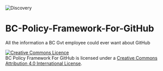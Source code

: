 ![Discovery](https://img.shields.io/badge/BCDevExchange-Discovery-yellow.svg "Being designed and built, but in the lab. May change, disappear, or be buggy.") 


# BC-Policy-Framework-For-GitHub
All the information a BC Gvt employee could ever want about GitHub

<a rel="license" href="http://creativecommons.org/licenses/by/4.0/"><img alt="Creative Commons Licence" style="border-width:0" src="https://i.creativecommons.org/l/by/4.0/80x15.png" /></a><br /><span xmlns:dct="http://purl.org/dc/terms/" property="dct:title">BC Policy Framework For GitHub</span> is licensed under a <a rel="license" href="http://creativecommons.org/licenses/by/4.0/">Creative Commons Attribution 4.0 International License</a>.

